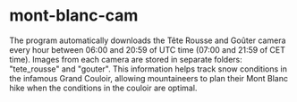 # mont-blanc-cam

The program automatically downloads the Tête Rousse and Goûter camera every hour between 06:00 and 20:59 of UTC time (07:00 and 21:59 of CET time).
Images from each camera are stored in separate folders: "tete_rousse" and "gouter".
This information helps track snow conditions in the infamous Grand Couloir, allowing mountaineers to plan 
their Mont Blanc hike when the conditions in the couloir are optimal.
